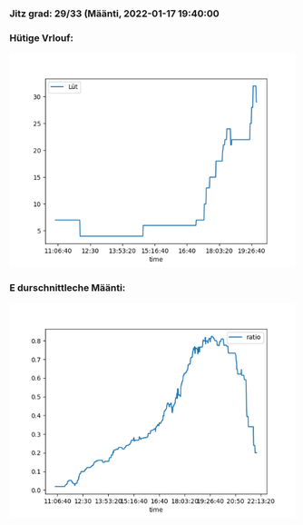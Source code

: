 ### Jitz grad: 29/33 (Määnti, 2022-01-17 19:40:00

### Hütige Vrlouf:
![Graph](Today.png)

### E durschnittleche Määnti:
![Graph](Määnti.png)